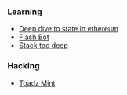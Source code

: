 ### Learning

* [Deep dive to state in ethereum](https://medium.com/cybermiles/diving-into-ethereums-world-state-c893102030ed)
* [Flash Bot](https://ethresear.ch/t/flashbots-frontrunning-the-mev-crisis/8251)
* [Stack too deep](https://medium.com/coinmonks/stack-too-deep-error-in-solidity-608d1bd6a1ea)


### Hacking

* [Toadz Mint](https://medium.com/@ItsCuzzo/exploitedtoadz-a-technical-deepdive-9ceabf46d0ce)
